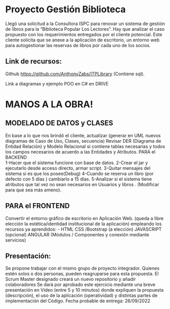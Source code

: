 # Proyecto Gestión Biblioteca 

Llegó una solicitud a la Consultora ISPC para renovar un sistema de gestión de libros para la “Biblioteca Popular Los Lectores”.
Hay que analizar el caso propuesto con los requerimientos entregados por el cliente potencial. Este cliente solicita que se anexe a la aplicación de escritorio, un entorno web para autogestionar las reservas de libros por cada uno de los socios.

## Link de recursos:
Github  https://github.com/AnthonyZabs/ITPLibrary (Contiene sql).

Link a diagramas y ejemplo POO en C#  en DRIVE


# MANOS A LA OBRA!

## MODELADO DE DATOS y CLASES
En base a lo que nos brindó el cliente, actualizar (generar en UML nuevos diagramas de Caso de Uso, Clases, secuencia) 
Revisar DER (Diagrama de Entidad Relación) y Modelo Relacional si contiene tablas necesarias y todos los campos necesarios de acuerdo a las Entidades y Atributos.
PARA el BACKEND
<br>
1-Hacer que el sistema funcione con base de datos.
2-Crear el jar y ejecutarlo desde acceso directo, armar script.
3-Quitar mensajes del sistema si es que los posee(Debug)
4-Cuando se reserva un libro (por defecto con 5 días ) cambiarlo a 15 días.
5-Analizar si el sistema tiene atributos que tal vez no sean necesarios en  Usuarios y libros . (Modificar para que sea más ameno).

## PARA el FRONTEND
Convertir el entorno gráfico de escritorio en Aplicación Web. (queda a libre elección la estética/identidad institucional de la aplicación) empleando los recursos ya aprendidos: -
HTML
CSS /Bootstrap (a elección)
JAVASCRIPT (opcional) 
ANGULAR (Módulos / Componentes y conexión mediante servicios)

## Presentación:
Se propone trabajar con el mismo grupo de proyecto integrador. Quienes estén solos o dos personas, pueden reagruparse para esta propuesta.
El Scrum Master designado creará un nuevo repositorio y añadir colaboradores
Se dará por aprobado este ejercicio mediante una breve presentación en Video (entre 5 y 10 minutos) donde expliquen la propuesta (descripción), el uso de la aplicación (operatividad) y distintas partes de implementación del Código.
Fecha probable de entrega: 26/09/2022
